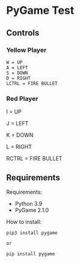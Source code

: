 # PyGame Test

## Controls

### Yellow Player
```
W = UP 
A = LEFT
S = DOWN
D = RIGHT
LCTRL = FIRE BULLET
```
### Red Player

I = UP

J = LEFT

K = DOWN

L = RIGHT

RCTRL = FIRE BULLET

## Requirements

Requirements:

- Python 3.9
- PyGame 2.1.0


How to install:

```
pip3 install pygame

or

pip install pygame
```
